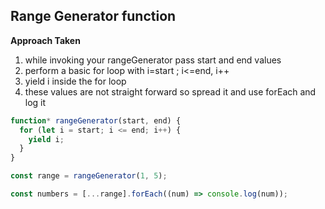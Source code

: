 ## Range Generator function

**Approach Taken**

1. while invoking your rangeGenerator pass start and end values
2. perform a basic for loop with i=start ; i<=end, i++
3. yield i inside the for loop
4. these values are not straight forward so spread it and use forEach and log it

```js
function* rangeGenerator(start, end) {
  for (let i = start; i <= end; i++) {
    yield i;
  }
}

const range = rangeGenerator(1, 5);

const numbers = [...range].forEach((num) => console.log(num));
```
